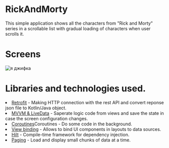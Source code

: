 # RickAndMorty
This simple application shows all the characters from "Rick and Morty" series in a scrollable list with gradual loading of characters when user scrolls it.

# Screens
<img src="https://media.giphy.com/media/VZwWS9XN4yP4DotMmv/giphy.gif" alt="я джифка">

# Libraries and technologies used.<br>
<a href ="https://square.github.io/retrofit/"> <li> Retrofit</a> - Making HTTP connection with the rest API and convert reponse json file to Kotlin/Java object.<br>
<a href ="https://developer.android.com/topic/architecture"><li> MVVM & LiveData</a>  - Saperate logic code from views and save the state in case the screen configuration changes.<br>
<a href ="https://kotlinlang.org/docs/coroutines-overview.html#sample-projects"><li> Coroutines</a>Coroutines - Do some code in the background.<br>
<a href ="https://developer.android.com/topic/libraries/view-binding"><li> View binding</a> - Allows to bind UI components in layouts to data sources.<br>
<a href ="https://developer.android.com/training/dependency-injection/hilt-android"><li> Hilt</a> - Compile-time framework for dependency injection.<br>
<a href ="https://developer.android.com/topic/libraries/architecture/paging/v3-overview"><li> Paging</a> - Load and display small chunks of data at a time.<br>
